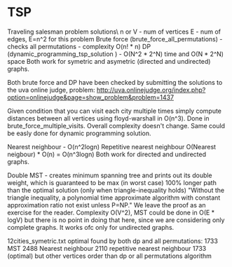 TSP
===

Traveling salesman problem solutions\\
n or V - num of vertices
E - num of edges, E=n^2 for this problem
Brute force (brute_force_all_permutations) - checks all permutations - complexity O(n! * n)
DP (dynamic_programming_tsp_solution ) - O(N^2 * 2^N) time and O(N * 2^N) space
Both work for symetric and asymetric (directed and undirected) graphs.

Both brute force and DP have been checked by submitting the solutions to the uva online judge, problem: http://uva.onlinejudge.org/index.php?option=onlinejudge&page=show_problem&problem=1437

Given condition that you can visit each city multiple times simply compute distances between all vertices using floyd-warshall in O(n^3). Done in brute_force_multiple_visits. Overall complexity doesn't change. Same could be easly done for dynamic programming solution.

Nearest neighbour - O(n^2logn)
Repetitive nearest neighbour O(Nearest neigbour) * O(n) = O(n^3logn)
Both work for directed and undirected graphs.

Double MST - creates minimum spanning tree and prints out its double weight, which is guaranteed to be max (in worst case) 100% longer path than the optimal solution (only when triangle-inequality holds)
"Without the triangle inequality, a polynomial time approximate algorithm with constant approximation ratio not exist unless P=NP."
We leave the proof as an exercise for the reader.
Complexity O(V^2), MST could be done in O(E * logV) but there is no point in doing that here, since we are considering only complete graphs. It works ofc only for undirected graphs.

12cities_symetric.txt 
optimal found by both dp and all permutations: 1733
MST 2488
Nearest neighbour 2110
repetitive nearest neighbour 1733 (optimal) but other vertices order than dp or all permutations algorithm

